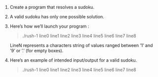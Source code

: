1. Create a program that resolves a sudoku.
2. A valid sudoku has only one possible solution.
3. Here’s how we’ll launch your program :

   > ./rush-1  line0  line1  line2  line3  line4  line5  line6  line7  line8

   LineN represents a characters string of values ranged between ’1’ and ’9’ or ’.’ (for empty boxes).

4. Here’s an example of intended input/output for a valid sudoku.

   > ./rush-1 line0 line1 line2 line3 line4 line5 line6 line7 line8
 
 
